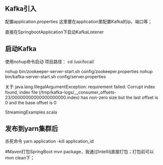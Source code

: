
## Kafka引入

配置application.properties
这里要在application里配置Kafka的ip，端口等； 

直接在SpringbootApplication下启动KafkaListener

## 启动Kafka
使用nohup命令启动
项目路径：
  cd /usr/local/
  
nohup bin/zookeeper-server-start.sh config/zookeeper.properties
nohup bin/kafka-server-start.sh config/server.properties

关于
java.lang.IllegalArgumentException: requirement failed: Corrupt index found, index file (/tmp/kafka-logs/__consumer_offsets-23/00000000000000000000.index) has non-zero size but the last offset is 0 and the base offset is 0


StreamingExamples.scala

## 发布到yarn集群后
杀死命令
yarn application -kill application_id


#Maven打包SpringBoot
mvn package，我通过IntelliIj直接打包；打包前可以mvn clean下；
